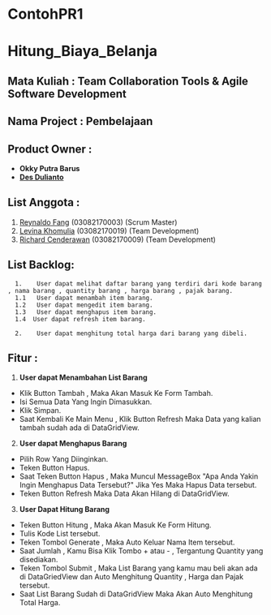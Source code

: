 # ContohPR1
# Hitung_Biaya_Belanja

## Mata Kuliah : **Team Collaboration Tools & Agile Software Development**

## **Nama Project : Pembelajaan**

## Product Owner : 
- **Okky Putra Barus** 
- **[Des Dulianto](https://github.com/desdulianto)**


## List Anggota :
1. [Reynaldo Fang](https://github.com/reynaldokorn) (03082170003) (Scrum Master)
2. [Levina Khomulia](https://github.com/LevinaKhomulia) (03082170019) (Team Development)
3. [Richard Cenderawan](https://github.com/richardcenderawan) (03082170009) (Team Development)

## List Backlog:
```
  1.	User dapat melihat daftar barang yang terdiri dari kode barang , nama barang , quantity barang , harga barang , pajak barang.
  1.1	User dapat menambah item barang.
  1.2	User dapat mengedit item barang.
  1.3	User dapat menghapus item barang.
  1.4  User dapat refresh item barang.
  
  2.	User dapat menghitung total harga dari barang yang dibeli.

```

## Fitur :

1. **User dapat Menambahan List Barang** 
- Klik Button Tambah , Maka Akan Masuk Ke Form Tambah.
- Isi Semua Data Yang Ingin Dimasukkan.
- Klik Simpan. 
- Saat Kembali Ke Main Menu , Klik Button Refresh Maka Data yang kalian tambah sudah ada di DataGridView.

2. **User dapat Menghapus Barang**
- Pilih Row Yang Diinginkan.
- Teken Button Hapus. 
- Saat Teken Button Hapus , Maka Muncul MessageBox "Apa Anda Yakin Ingin Menghapus Data Tersebut?" Jika Yes Maka Hapus Data tersebut.
- Teken Button Refresh Maka Data Akan Hilang di DataGridView.

3. **User Dapat Hitung Barang**
- Teken Button Hitung , Maka Akan Masuk Ke Form Hitung.
- Tulis Kode List tersebut.
- Teken Tombol Generate , Maka Auto Keluar Nama Item tersebut. 
- Saat Jumlah , Kamu Bisa Klik Tombo + atau - , Tergantung Quantity yang disediakan.
- Teken Tombol Submit , Maka List Barang yang kamu mau beli akan ada di DataGriedView dan Auto Menghitung 
  Quantity , Harga dan Pajak tersebut.
- Saat List Barang Sudah di DataGridView Maka Akan Auto Menghitung Total Harga.



